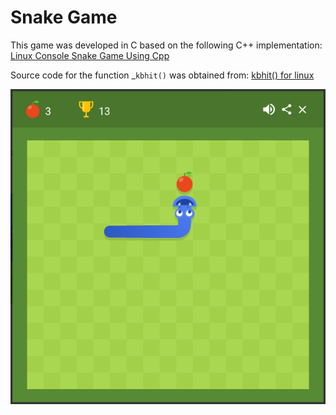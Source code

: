 # Snake Game
This game was developed in C based on the following C++ implementation: [Linux Console Snake Game Using Cpp](http://www.bitforestinfo.com/2018/01/linux-console-snake-game-using-cpp.html)

Source code for the function \_`kbhit()` was obtained from: [kbhit() for linux](https://cboard.cprogramming.com/c-programming/63166-kbhit-linux.html)


[![alt text](https://github.com/joe019/Snake-Game/blob/master/images/snakeGoogle.png)](https://www.google.com/search?client=ubuntu&channel=fs&q=snake+game&ie=utf-8&oe=utf-8)
